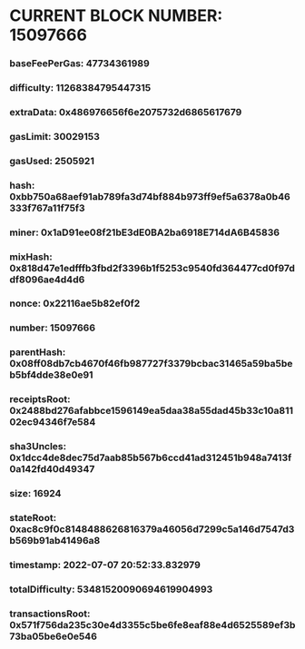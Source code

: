 # CURRENT BLOCK NUMBER: 15097666

### baseFeePerGas: 47734361989
### difficulty: 11268384795447315
### extraData: 0x486976656f6e2075732d6865617679
### gasLimit: 30029153
### gasUsed: 2505921
### hash: 0xbb750a68aef91ab789fa3d74bf884b973ff9ef5a6378a0b46333f767a11f75f3
### miner: 0x1aD91ee08f21bE3dE0BA2ba6918E714dA6B45836
### mixHash: 0x818d47e1edfffb3fbd2f3396b1f5253c9540fd364477cd0f97ddf8096ae4d4d6
### nonce: 0x22116ae5b82ef0f2
### number: 15097666
### parentHash: 0x08ff08db7cb4670f46fb987727f3379bcbac31465a59ba5beb5bf4dde38e0e91
### receiptsRoot: 0x2488bd276afabbce1596149ea5daa38a55dad45b33c10a81102ec94346f7e584
### sha3Uncles: 0x1dcc4de8dec75d7aab85b567b6ccd41ad312451b948a7413f0a142fd40d49347
### size: 16924
### stateRoot: 0xac8c9f0c8148488626816379a46056d7299c5a146d7547d3b569b91ab41496a8
### timestamp: 2022-07-07 20:52:33.832979
### totalDifficulty: 53481520090694619904993
### transactionsRoot: 0x571f756da235c30e4d3355c5be6fe8eaf88e4d6525589ef3b73ba05be6e0e546
